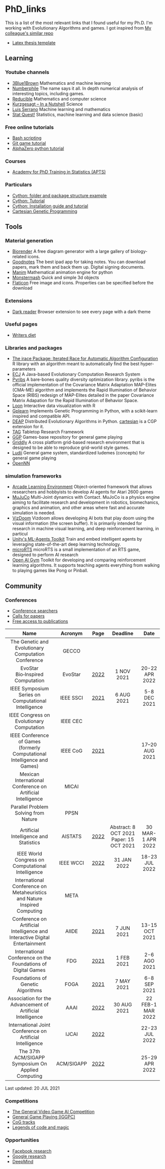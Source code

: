 # PhD_links

This is a list of the most relevant links that I found useful for my Ph.D.
I'm working with Evolutionary Algorithms and games.
I got inspired from [My colleague's similar repo](https://github.com/brunaw/phd_resources)

- [Latex thesis template](https://www.latextemplates.com/template/masters-doctoral-thesis)

## Learning
### Youtube channels
- [3Blue1Brown](https://www.youtube.com/3blue1brown)
Mathematics and machine learning
- [Numberphile](https://www.youtube.com/channel/UCoxcjq-8xIDTYp3uz647V5A)
The name says it all. In depth numerical analysis of interesting topics, including games.
- [Reducible](https://www.youtube.com/channel/UCK8XIGR5kRidIw2fWqwyHRA)
Mathematics and computer science
- [Kurzgesagt – In a Nutshell](https://www.youtube.com/user/Kurzgesagt)
Science
- [Luis Serrano](https://www.youtube.com/channel/UCgBncpylJ1kiVaPyP-PZauQ)
Machine learning and mathematics
- [Stat Quest!](https://www.youtube.com/user/joshstarmer)
Statistics, machine learning and data science (basic)

### Free online tutorials
- [Bash scripting](https://github.com/dairer/how-to-bash#function-arguments)
- [Git game tutorial](https://learngitbranching.js.org/?locale=es_ES)
- [AlphaZero python tutorial](https://web.stanford.edu/~surag/posts/alphazero.html)

### Courses
- [Academy for PhD Training in Statistics (APTS)](https://warwick.ac.uk/fac/sci/statistics/apts)

### Particulars
- [Cython: folder and package structure example](https://github.com/FedericoStra/cython-package-example)
- [Cython: Tutorial](http://docs.cython.org/en/latest/src/tutorial/cython_tutorial.html)
- [Cython: Installation guide and tutorial](https://www.youtube.com/watch?v=-nXrJmI5JjU&list=PLMOobVGrchXNbTrmUb8_3yZNscK3rle3B)
- [Cartesian Genetic Programming](https://www.cartesiangp.com/)


## Tools

### Material generation
- [Biorender](https://www.youtube.com/channel/UCgBncpylJ1kiVaPyP-PZauQ)
A free diagram generator with a large gallery of biology-related icons.
- [Goodnotes](https://www.goodnotes.com/)
The best ipad app for taking notes. You can download papers, mark them and back them up. Digital signing documents.
- [Manim](https://github.com/malhotra5/Manim-Tutorial)
Mathematical animation engine for python
- [Monstermash](monstermash.zone)
Quick and simple 3d objects
- [Flaticon](https://www.flaticon.com/)
Free image and icons. Properties can be specified before the download

### Extensions
- [Dark reader](https://darkreader.org/)
Browser extension to see every page with a dark theme

### Useful pages
- [Writers diet](https://writersdiet.com/test/)


### Libraries and packages
- [The irace Package: Iterated Race for Automatic Algorithm Configuration](https://iridia.ulb.ac.be/irace/)
R library with an algorithm meant to automatically find the best hyper-parameters
- [ECJ](https://cs.gmu.edu/~eclab/projects/ecj/)
A Java-based Evolutionary Computation Research System
- [Pyribs](https://docs.pyribs.org/en/latest/)
A bare-bones quality diversity optimization library. pyribs is the official implementation of the Covariance Matrix Adaptation MAP-Elites (CMA-ME) algorithm and implements the Rapid Illumination of Behavior Space (RIBS) redesign of MAP-Elites detailed in the paper Covariance Matrix Adapation for the Rapid Illumination of Behavior Space.
- [Loon](https://great-northern-diver.github.io/loon/)
Interactive data visualization with R
- [Gplearn](https://gplearn.readthedocs.io/en/stable/)
Implements Genetic Programming in Python, with a scikit-learn inspired and compatible API.
- [DEAP](https://deap.readthedocs.io/en/master/index.html)
Distributed Evolutionary Algorithms in Python. [cartesian](https://pypi.org/project/cartesian/) is a CGP extension for it.
- [TAG](https://github.com/GAIGResearch/TabletopGames)
Tabletop Research Framework
- [GGP](http://games.ggp.org/)
Games-base repository for general game playing
- [Griddly](https://github.com/Bam4d/Griddly)
A cross platform grid-based research environment that is designed to be able to reproduce grid-world style games.
- [Ludii](https://github.com/Ludeme/Ludii)
General game system, standardized ludemes (concepts) for general game playing
- [OpenNN](https://www.opennn.net/)

### simulation frameworks
- [Arcade Learning Environment](https://github.com/mgbellemare/Arcade-Learning-Environment)
Object-oriented framework that allows researchers and hobbyists to develop AI agents for Atari 2600 games
- [MuJuCo](http://mujoco.org/)
Multi-Joint dynamics with Contact. MuJoCo is a physics engine aiming to facilitate research and development in robotics, biomechanics, graphics and animation, and other areas where fast and accurate simulation is needed.
- [VizDoom](http://vizdoom.cs.put.edu.pl/)
Vizdoom allows developing AI bots that play doom using the visual information (the screen buffer). It is primarily intended for research in machine visual learning, and deep reinforcement learning, in particul
- [Unity's ML-Agents Toolkit](https://unity.com/products/machine-learning-agents)
Train and embed intelligent agents by leveraging state-of-the-art deep learning technology.
- [microRTS](https://github.com/santiontanon/microrts)
microRTS is a small implementation of an RTS game, designed to perform AI research
- [Open AI Gym](https://gym.openai.com/)
Toolkit for developing and comparing reinforcement learning algorithms. It supports teaching agents everything from walking to playing games like Pong or Pinball.

## Community

### Conferences
- [Conference searchers](https://www.guide2research.com/)
- [Calls for papers](http://www.wikicfp.com/cfp/allcfp)
- [Free access to publications](https://sci-hub.scihubtw.tw/)

|                                   Name                                   	|  Acronym  	|                       Page                       	|                 Deadline                	|      Date      	|
|:------------------------------------------------------------------------:	|:---------:	|:------------------------------------------------:	|:---------------------------------------:	|:--------------:	|
|            The Genetic and Evolutionary Computation Conference           	|   GECCO   	|                                                  	|                                         	|                	|
|                     EvoStar Bio‑Inspired Computation                     	|  EvoStar  	|       [2022](http://www.evostar.org/2022/)       	|                1 NOV 2021               	| 20-22 APR 2022 	|
|            IEEE Symposium Series on Computational Intelligence           	| IEEE SSCI 	|      [2021](https://attend.ieee.org/ssci-2021/)    	|  6 AUG 2021 	|  5-8 DEC 2021  	|
|                 IEEE Congress on Evolutionary Computation                	|  IEEE CEC 	|                                                  	|                                         	|                	|
| IEEE Conference of Games (formerly Computational Intelligence and Games) 	|  IEEE CoG 	|        [2021](https://ieee-cog.org/2021/)        	|                                     	| 17–20 AUG 2021 	|
|        Mexican International Conference on Artificial Intelligence       	|   MICAI   	|                                                  	|                                         	|                	|
|                   Parallel Problem Solving from Nature                   	|    PPSN   	| 	|  | | 
|                  Artificial Intelligence and Statistics                  	|  AISTATS  	| [2022](https://aistats.org/aistats2022/cfp.html) 	| Abstract: 8 OCT 2021 Paper: 15 OCT 2021 	| 30 MAR-1 APR 2022|
|    IEEE World Congress on Computational Intelligence 	|  IEEE WCCI	| [2022](https://wcci2022.org/)	| 31 JAN 2022 | 18-23 JUL 2022 | 
| International Conference on Metaheuristics and Nature Inspired Computing	|    META   	| 	|  | | 
| Conference on Artificial Intelligence and Interactive Digital Entertainment	|    AIIDE   	| [2021](https://sites.google.com/view/aiide2021/home)	| 7 JUN 2021 | 13-15 OCT 2021 | 
| International Conference on the Foundations of Digital Games	|    FDG   	| [2021](http://www.fdg2021.org/)	| 1 FEB 2021 | 2-6 AGO 2021 | 
| Foundations of Genetic Algorithms	|    FOGA  | [2021](https://www.fhv.at/foga2021/) | 7 MAY 2021 | 6-8 SEP 2021 | 
|                   Association for the Advancement of Artificial Intelligence                  	|    AAAI   	| [2022](https://aaai.org/Conferences/AAAI-22/)	| 30 AUG 2021 | 22 FEB-1 MAR 2022 | 
| International Joint Conference on Artificial Intelligence	|    IJCAI   	| [2022](https://ijcai-22.org/)	|  | 22-23 JUL 2022 | 
| The 37th ACM/SIGAPP Symposium On Applied Computing	|    ACM/SIGAPP   	| [2022](https://www.sigapp.org/sac/sac2022/index.html)	|  | 25-29 APR 2022 | 

Last updated: 20 JUL 2021

### Competitions
- [The General Video Game AI Competition](http://www.gvgai.net/)
- [General Game Playing (IGGPC)](http://ggp.stanford.edu/)
- [CoG tracks](https://ieee-cog.org/2021/)
- [Legends of code and magic](https://legendsofcodeandmagic.com/)

### Opportunities
- [Facebook research](https://research.fb.com/)
- [Google research](https://research.google/)
- [DeepMind](https://deepmind.com/careers)
